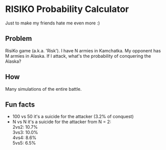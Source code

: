 # RISIKO Probability Calculator

Just to make my friends hate me even more :)

## Problem
RisiKo game (a.k.a. 'Risk'). I have N armies in Kamchatka. My opponent has M armies in Alaska. If I attack, what's the probability of conquering the Alaska?  

## How
Many simulations of the entire battle.

## Fun facts
- 100 vs 50 it's a suicide for the attacker (3.2% of conquest)
- N vs N it's a suicide for the attacker from N = 2:  
2vs2: 10.7%  
3vs3: 10.0%  
4vs4: 8.6%  
5vs5: 6.5%  




